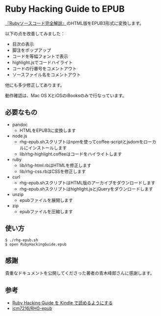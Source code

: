 # Ruby Hacking Guide to EPUB

[『Rubyソースコード完全解説』](http://i.loveruby.net/ja/rhg/book/)のHTML版をEPUB3形式に変換します。

以下の点を改善してみました：

* 目次の表示
* 脚注をポップアップ
* コードを等幅フォントで表示
* highlight.jsでコードハイライト
* コードの行番号をコメントアウト
* ソースファイル名をコメントアウト

他にも多少修正してあります。

動作確認は、Mac OS XとiOSのiBooksのみで行なっています。

## 必要なもの

* pandoc
    * HTMLをEPUB3に変換します
* node.js
    * rhg-epub.shスクリプトはnpmを使ってcoffee-scriptとjsdomをローカルにインストールします
    * lib/rhg-highlight.coffeeはコードをハイライトします
* ruby
    * lib/rhg-html.rbはHTMLを修正します
    * lib/rhg-css.rbはCSSを修正します
* curl
    * rhg-epub.shスクリプトはHTML版のアーカイブをダウンロードします
    * rhg-epub.shスクリプトはhighlight.jsとjQueryをダウンロードします
* unzip
    * epubファイルを展開します
* zip
    * epubファイルを圧縮します

## 使い方

```
$ ./rhg-epub.sh
$ open RubyHackingGuide.epub
```

## 感謝

貴重なドキュメントを公開してくださった著者の青木峰郎さんに感謝します。

## 参考

* [Ruby Hacking Guide を Kindle で読めるようにする](http://makimoto.hatenablog.com/entry/2013/10/20/Ruby_Hacking_Guide_%E3%82%92_Kindle_%E3%81%A7%E8%AA%AD%E3%82%81%E3%82%8B%E3%82%88%E3%81%86%E3%81%AB%E3%81%99%E3%82%8B)
* [icm7216/RHG-epub](https://github.com/icm7216/RHG-epub)

